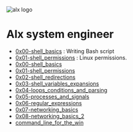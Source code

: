 <img src="https://encrypted-tbn0.gstatic.com/images?q=tbn:ANd9GcSk_F7dhUypBOLhPSPeKQlCp7ZVdfXsfELaVZvuxeJc7WnHk1gx3IuqwdDbX1TrLl-YZ3Y&usqp=CAU" alt="alx logo"/>

# Alx system engineer

- [0x00-shell_basics](./0x00-shell_basics) : Writing Bash script
- [0x01-shell_permissions](./0x01-shell_permissions) : Linux permissions.
- [0x00-shell_basics](./0x00-shell_basics/)
- [0x01-shell_permissions](./0x01-shell_permissions/)
- [0x02-shell_redirections](./0x02-shell_redirections/)
- [0x03-shell_variables_expansions](./0x03-shell_variables_expansions/)
- [0x04-loops_conditions_and_parsing](./0x04-loops_conditions_and_parsing/)
- [0x05-processes_and_signals](./0x05-processes_and_signals/)
- [0x06-regular_expressions](./0x06-regular_expressions/)
- [0x07-networking_basics](./0x07-networking_basics/)
- [0x08-networking_basics_2](./0x08-networking_basics_2/)
- [command_line_for_the_win](./command_line_for_the_win/)
